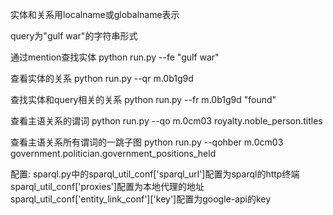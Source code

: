 实体和关系用localname或globalname表示

query为"gulf war"的字符串形式

通过mention查找实体
python run.py --fe "gulf war"

查看实体的关系
python run.py --qr m.0b1g9d

查找实体和query相关的关系
python run.py --fr m.0b1g9d "found"

查看主语关系的谓词
python run.py --qo m.0cm03 royalty.noble_person.titles 

查看主语关系所有谓词的一跳子图
python run.py --qohber m.0cm03 government.politician.government_positions_held

配置:
sparql.py中的sparql_util_conf['sparql_url']配置为sparql的http终端
sparql_util_conf['proxies']配置为本地代理的地址
sparql_util_conf['entity_link_conf']['key']配置为google-api的key
